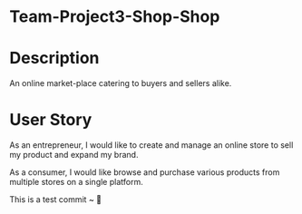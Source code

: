 # Team-Project3-Shop-Shop


# Description 
An online market-place catering to buyers and sellers alike. 

# User Story 
As an entrepreneur, I would like to create and manage an online store to sell my product and expand my brand.

As a consumer, I would like browse and purchase various products from multiple stores on a single platform.

This is a test commit ~ 🦕

